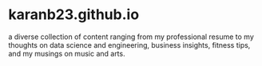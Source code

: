 # karanb23.github.io
a diverse collection of content ranging from my professional resume to my thoughts on data science and engineering, business insights, fitness tips, and my musings on music and arts.
